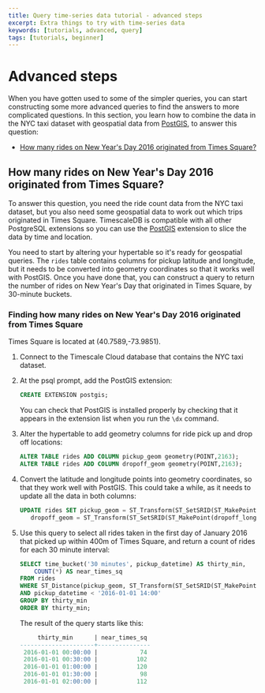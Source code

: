 ```yaml
---
title: Query time-series data tutorial - advanced steps
excerpt: Extra things to try with time-series data
keywords: [tutorials, advanced, query]
tags: [tutorials, beginner]
---
```


# Advanced steps

When you have gotten used to some of the simpler queries, you can start
constructing some more advanced queries to find the answers to more complicated
questions. In this section, you learn how to combine the data in the NYC taxi
dataset with geospatial data from [PostGIS][postgis], to answer this question:

*   [How many rides on New Year's Day 2016 originated from Times Square?](#how-many-rides-on-new-years-day-2016-originated-from-times-square)

## How many rides on New Year's Day 2016 originated from Times Square?

To answer this question, you need the ride count data from the NYC taxi dataset,
but you also need some geospatial data to work out which trips originated in
Times Square. TimescaleDB is compatible with all other PostgreSQL extensions so
you can use the [PostGIS][postgis] extension to slice the data by time and
location.

You need to start by altering your hypertable so it's ready for geospatial
queries. The `rides` table contains columns for pickup latitude and longitude,
but it needs to be converted into geometry coordinates so that it works well
with PostGIS. Once you have done that, you can construct a query to return the
number of rides on New Year's Day that originated in Times Square, by 30-minute
buckets.

<Procedure>

### Finding how many rides on New Year's Day 2016 originated from Times Square

<Highlight type="note">
Times Square is located at (40.7589,-73.9851).
</Highlight>

1.  Connect to the Timescale Cloud database that contains the NYC taxi dataset.
1.  At the psql prompt, add the PostGIS extension:

    ```sql
    CREATE EXTENSION postgis;
    ```

    You can check that PostGIS is installed properly by checking that it appears
    in the extension list when you run the `\dx` command.
1.  Alter the hypertable to add geometry columns for ride pick up and drop off
    locations:

    ```sql
    ALTER TABLE rides ADD COLUMN pickup_geom geometry(POINT,2163);
    ALTER TABLE rides ADD COLUMN dropoff_geom geometry(POINT,2163);
    ```

1.  Convert the latitude and longitude points into geometry coordinates, so that
    they work well with PostGIS. This could take a while, as it needs to update
    all the data in both columns:

    ```sql
    UPDATE rides SET pickup_geom = ST_Transform(ST_SetSRID(ST_MakePoint(pickup_longitude,pickup_latitude),4326),2163),
       dropoff_geom = ST_Transform(ST_SetSRID(ST_MakePoint(dropoff_longitude,dropoff_latitude),4326),2163);
    ```

1.  Use this query to select all rides taken in the first day of January 2016
    that picked up within 400m of Times Square, and return a count of rides for
    each 30 minute interval:

    ```sql
    SELECT time_bucket('30 minutes', pickup_datetime) AS thirty_min,
        COUNT(*) AS near_times_sq
    FROM rides
    WHERE ST_Distance(pickup_geom, ST_Transform(ST_SetSRID(ST_MakePoint(-73.9851,40.7589),4326),2163)) < 400
    AND pickup_datetime < '2016-01-01 14:00'
    GROUP BY thirty_min
    ORDER BY thirty_min;
    ```

    The result of the query starts like this:

    ```sql
         thirty_min      | near_times_sq
    ---------------------+---------------
     2016-01-01 00:00:00 |            74
     2016-01-01 00:30:00 |           102
     2016-01-01 01:00:00 |           120
     2016-01-01 01:30:00 |            98
     2016-01-01 02:00:00 |           112
    ```

</Procedure>

[postgis]: http://postgis.net/
